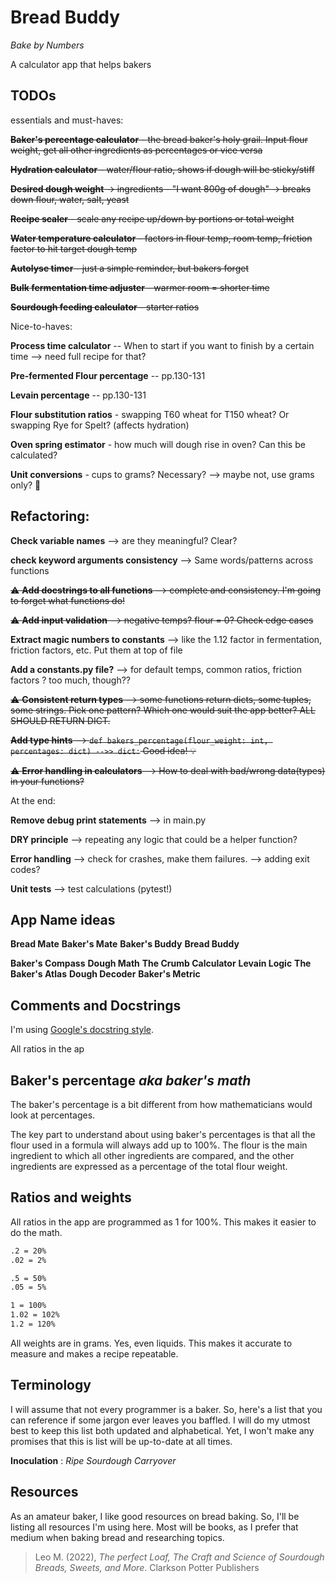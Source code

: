 # Bread Buddy

*Bake by Numbers*

A calculator app that helps bakers

## TODOs

essentials and must-haves:

~~**Baker's percentage calculator** - the bread baker's holy grail. Input flour weight, get all other ingredients as percentages or vice versa~~

~~**Hydration calculator** - water/flour ratio, shows if dough will be sticky/stiff~~

~~**Desired dough weight** → ingredients - "I want 800g of dough" → breaks down flour, water, salt, yeast~~

~~**Recipe scaler** - scale any recipe up/down by portions or total weight~~

~~**Water temperature calculator** - factors in flour temp, room temp, friction factor to hit target dough temp~~

~~**Autolyse timer** - just a simple reminder, but bakers forget~~

~~**Bulk fermentation time adjuster** - warmer room = shorter time~~

~~**Sourdough feeding calculator** - starter ratios~~

Nice-to-haves:

**Process time calculator** -- When to start if you want to finish by a certain time
                            --> need full recipe for that?

**Pre-fermented Flour percentage** -- pp.130-131

**Levain percentage** -- pp.130-131

**Flour substitution ratios** - swapping T60 wheat for T150 wheat? Or swapping Rye for Spelt? (affects hydration)

**Oven spring estimator** - how much will dough rise in oven? Can this be calculated?

**Unit conversions** - cups to grams? Necessary? --> maybe not, use grams only? 🤔


## Refactoring:

**Check variable names** --> are they meaningful? Clear?

**check keyword arguments consistency** --> Same words/patterns across functions

~~⚠️ **Add docstrings to all functions** --> complete and consistency. I'm going to forget what functions do!~~

~~⚠️ **Add input validation** --> negative temps? flour = 0? Check edge cases~~

**Extract magic numbers to constants** --> like the 1.12 factor in fermentation, friction factors, etc. Put them at top of file

**Add a constants.py file?** --> for default temps, common ratios, friction factors ? too much, though??

~~⚠️ **Consistent return types** --> some functions return dicts, some tuples, some strings. Pick one pattern? Which one would suit the app better? ALL SHOULD RETURN DICT.~~

~~**Add type hints** --> `def bakers_percentage(flour_weight: int, percentages: dict) -->> dict:` Good idea! 💡~~

~~⚠️ **Error handling in calculators** --> How to deal with bad/wrong data(types) in your functions?~~

At the end:

**Remove debug print statements** --> in main.py

**DRY principle** --> repeating any logic that could be a helper function?

**Error handling** --> check for crashes, make them failures.
                   --> adding exit codes?

**Unit tests** --> test calculations (pytest!)

## App Name ideas

**Bread Mate**
**Baker's Mate**
**Baker's Buddy**
**Bread Buddy**

**Baker's Compass**
**Dough Math**
**The Crumb Calculator**
**Levain Logic**
**The Baker's Atlas**
**Dough Decoder**
**Baker's Metric**

## Comments and Docstrings

I'm using [Google's docstring style](https://google.github.io/styleguide/pyguide.html#38-comments-and-docstrings).

All ratios in the ap

## Baker's percentage *aka baker's math*

The baker's percentage is a bit different from how mathematicians would look at percentages.

The key part to understand about using baker's percentages is that all the flour used in a formula will always add up to 100%.
The flour is the main ingredient to which all other ingredients are compared, and the other ingredients are expressed as a percentage of the total flour weight.

## Ratios and weights

All ratios in the app are programmed as 1 for 100%. This makes it easier to do the math.
```bash
.2 = 20%
.02 = 2%

.5 = 50%
.05 = 5%

1 = 100%
1.02 = 102%
1.2 = 120%
```

All weights are in grams. Yes, even liquids. This makes it accurate to measure and makes a recipe repeatable.

## Terminology

I will assume that not every programmer is a baker. So, here's a list that you can reference if some jargon ever leaves you baffled.
I will do my utmost best to keep this list both updated and alphabetical. Yet, I won't make any promises that this is list will be up-to-date at all times.

**Inoculation**
: *Ripe Sourdough Carryover*


## Resources

As an amateur baker, I like good resources on bread baking. So, I'll be listing all resources I'm using here. Most will be books, as I prefer that medium when baking bread and researching topics.

> Leo M. (2022), *The perfect Loaf, The Craft and Science of Sourdough Breads, Sweets, and More*. Clarkson Potter Publishers